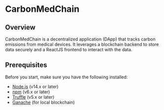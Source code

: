 # CarbonMedChain

## Overview
CarbonMedChain is a decentralized application (DApp) that tracks carbon emissions from medical devices. It leverages a blockchain backend to store data securely and a ReactJS frontend to interact with the data.

## Prerequisites

Before you start, make sure you have the following installed:

- [Node.js](https://nodejs.org/) (v14.x or later)
- [npm](https://www.npmjs.com/) (v6.x or later)
- [Truffle](https://www.trufflesuite.com/truffle) (v5.x or later)
- [Ganache](https://www.trufflesuite.com/ganache) (for local blockchain)
